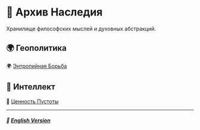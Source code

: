 # 📁 Архив Наследия
<p align="justify">Хранилище философских мыслей и духовных абстракций.</p>

## 🌍 Геополитика
🌍 [Энтропийная Борьба](general/geopolitics/entropic_struggle/russian.md)

## 🧠 Интеллект
🧠 [Ценность Пустоты](general/intelligence/the_value_of_emptiness/russian.md)

***

##### 🗽 [English Version](index.md)
